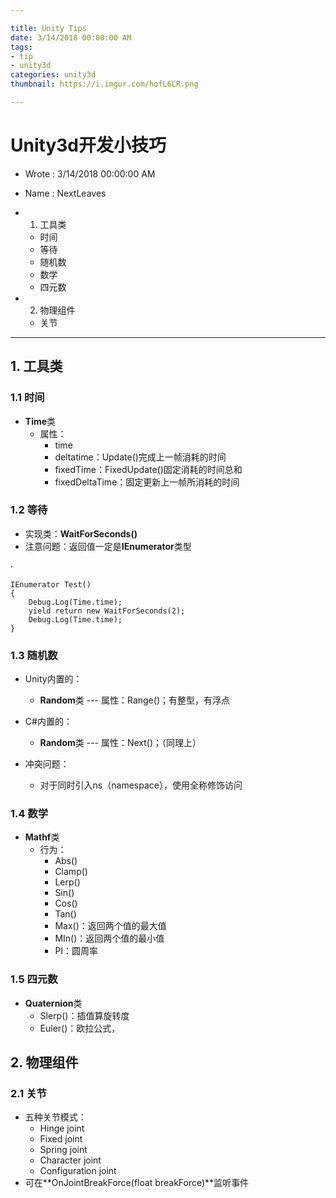```yaml
---

title: Unity Tips
date: 3/14/2018 00:00:00 AM 
tags:
- tip
- unity3d
categories: unity3d
thumbnail: https://i.imgur.com/hofL6LR.png

---
```


# Unity3d开发小技巧 #

* Wrote : 3/14/2018 00:00:00 AM 
* Name  : NextLeaves

* 1. 工具类
	* 时间
	* 等待
	* 随机数
	* 数学
	* 四元数
* 2. 物理组件
	* 关节

---

## 1. 工具类 ##

### 1.1 时间 ###

* **Time**类
	* 属性：
		* time
		* deltatime：Update()完成上一帧消耗的时间
		* fixedTime：FixedUpdate()固定消耗的时间总和
		* fixedDeltaTime：固定更新上一帧所消耗的时间

### 1.2 等待 ###

* 实现类：**WaitForSeconds()**
* 注意问题：返回值一定是**IEnumerator**类型

·

	IEnumerator Test()
	{
		Debug.Log(Time.time);
		yield return new WaitForSeconds(2);
		Debug.Log(Time.time);
	}
	
### 1.3 随机数 ###

* Unity内置的：
	* **Random**类 --- 属性：Range()；有整型，有浮点
* C#内置的：
	* **Random**类 --- 属性：Next()；（同理上）

* 冲突问题：
	* 对于同时引入ns（namespace），使用全称修饰访问

### 1.4 数学 ###

* **Mathf**类
	* 行为：
		* Abs()
		* Clamp()
		* Lerp()
		* Sin()
		* Cos()
		* Tan()
		* Max()：返回两个值的最大值
		* MIn()：返回两个值的最小值
		* PI：圆周率

### 1.5 四元数 ###		

* **Quaternion**类
	* Slerp()：插值算旋转度
	* Euler()：欧拉公式，

## 2. 物理组件 ##

### 2.1 关节 ###

* 五种关节模式：
	* Hinge joint
	* Fixed joint
	* Spring joint
	* Character joint
	* Configuration joint
* 可在**OnJointBreakForce(float breakForce)**监听事件
